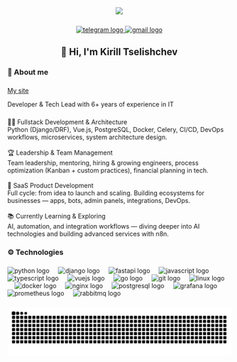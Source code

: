 <div align="center">
  <img height="180" src="https://camo.githubusercontent.com/cccc14860ce6b0c3fbf2b6a50565ba3f38de101a360e4e7eb963f690d06b2dcf/68747470733a2f2f692e67697068792e636f6d2f6d656469612f76312e59326c6b505463354d4749334e6a457863544a7a4d4731346133497965577730636e593264476b334f477879627a6c7265445a32646e4a6962334670644855336132687164695a6c634431324d563970626e526c636d35686246396e61575a66596e6c666157516d5933513963772f35654c4472456152474865677832466546322f67697068792e676966"  />
</div>

###

<div align="center">
  <a href="https://t.me/bubaley" target="_blank">
    <img src="https://img.shields.io/static/v1?message=Telegram&logo=telegram&label=&color=2CA5E0&logoColor=white&labelColor=&style=flat" height="20" alt="telegram logo"  />
  </a>
  <a href="mailto:bubaley.ru@gmail.com" target="_blank">
    <img src="https://img.shields.io/static/v1?message=Gmail&logo=gmail&label=&color=D14836&logoColor=white&labelColor=&style=flat" height="20" alt="gmail logo"  />
  </a>
</div>

###

<h2 align="center">👋 Hi, I'm Kirill Tselishchev</h2>

###

<h3 align="left">💬 About me</h3>

###
<a href="https://bubaley.github.io">My site</a>
<p align="left">Developer & Tech Lead with 6+ years of experience in IT</p>

###

<p align="left">🧑‍💻 Fullstack Development & Architecture<br>Python (Django/DRF), Vue.js, PostgreSQL, Docker, Celery, CI/CD, DevOps workflows, microservices, system architecture design.<br><br>🏆 Leadership & Team Management<br>Team leadership, mentoring, hiring & growing engineers, process optimization (Kanban + custom practices), financial planning in tech.<br><br>🚀 SaaS Product Development<br>Full cycle: from idea to launch and scaling. Building ecosystems for businesses — apps, bots, admin panels, integrations, DevOps.<br><br>📚 Currently Learning & Exploring<br>AI, automation, and integration workflows — diving deeper into AI technologies and building advanced services with n8n.</p>

###

<h3 align="left">⚙️ Technologies</h3>

###

<div align="left">
  <img src="https://skillicons.dev/icons?i=py" height="24" alt="python logo"  />
  <img width="12" />
  <img src="https://skillicons.dev/icons?i=django" height="24" alt="django logo"  />
  <img width="12" />
  <img src="https://skillicons.dev/icons?i=fastapi" height="24" alt="fastapi logo"  />
  <img width="12" />
  <img src="https://skillicons.dev/icons?i=js" height="24" alt="javascript logo"  />
  <img width="12" />
  <img src="https://skillicons.dev/icons?i=ts" height="24" alt="typescript logo"  />
  <img width="12" />
  <img src="https://skillicons.dev/icons?i=vue" height="24" alt="vuejs logo"  />
  <img width="12" />
  <img src="https://cdn.jsdelivr.net/gh/devicons/devicon/icons/go/go-original.svg" height="24" alt="go logo"  />
  <img width="12" />
  <img src="https://cdn.jsdelivr.net/gh/devicons/devicon/icons/git/git-original.svg" height="24" alt="git logo"  />
  <img width="12" />
  <img src="https://cdn.jsdelivr.net/gh/devicons/devicon/icons/linux/linux-original.svg" height="24" alt="linux logo"  />
  <img width="12" />
  <img src="https://cdn.simpleicons.org/docker/2496ED" height="24" alt="docker logo"  />
  <img width="12" />
  <img src="https://cdn.simpleicons.org/nginx/009639" height="24" alt="nginx logo"  />
  <img width="12" />
  <img src="https://cdn.jsdelivr.net/gh/devicons/devicon/icons/postgresql/postgresql-original.svg" height="24" alt="postgresql logo"  />
  <img width="12" />
  <img src="https://cdn.jsdelivr.net/gh/devicons/devicon/icons/grafana/grafana-original.svg" height="24" alt="grafana logo"  />
  <img width="12" />
  <img src="https://cdn.jsdelivr.net/gh/devicons/devicon/icons/prometheus/prometheus-original.svg" height="24" alt="prometheus logo"  />
  <img width="12" />
  <img src="https://skillicons.dev/icons?i=rabbitmq" height="24" alt="rabbitmq logo"  />
</div>

###

<img src="https://raw.githubusercontent.com/bubaley/bubaley/output/snake.svg" alt="Snake animation" />

###
